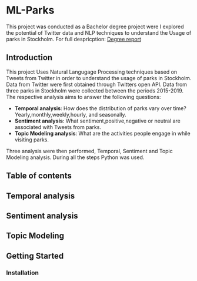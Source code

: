 # ML-Parks
This project was conducted as a Bachelor degree project were I explored the potential of Twitter data and NLP techniques to understand the Usage of parks in Stockholm.
For full despricption: [Degree report](http://www.diva-portal.se/smash/get/diva2:1453846/FULLTEXT01.pdf)
## Introduction
This project Uses Natural Langugage Processing techniques based on Tweets from Twitter in order to understand the usage of parks in Stockholm.
Data from Twitter were first obtained through Twitters open API. Data from three parks in Stockholm were collected between the periods 2015-2019.
The respective analysis aims to answer the following questions:
* **Temporal analysis**: How does the distribution of parks vary over time? Yearly,monthly,weekly,hourly, and seasonally.
* **Sentiment analysis**: What sentiment,positive,negative or neutral are associated with Tweets from parks.
* **Topic Modeling analysis**: What are the activities people engage in while visiting parks.

Three analysis were then performed, Temporal, Sentiment and Topic Modeling analysis. During all the steps Python was used. 

## Table of contents

## Temporal analysis

## Sentiment analysis

## Topic Modeling

## Getting Started

### Installation
